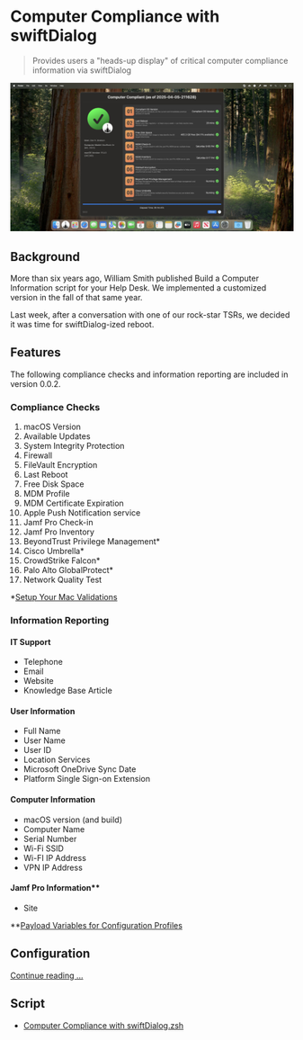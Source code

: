 # Computer Compliance with swiftDialog

> Provides users a "heads-up display" of critical computer compliance information via swiftDialog

![Computer Compliance Hero](images/Computer_Compliance_Hero.png)

## Background

More than six years ago, William Smith published Build a Computer Information script for your Help Desk. We implemented a customized version in the fall of that same year.

Last week, after a conversation with one of our rock-star TSRs, we decided it was time for swiftDialog-ized reboot.

## Features

The following compliance checks and information reporting are included in version 0.0.2.

### Compliance Checks

1. macOS Version
1. Available Updates
1. System Integrity Protection
1. Firewall
1. FileVault Encryption
1. Last Reboot
1. Free Disk Space
1. MDM Profile
1. MDM Certificate Expiration
1. Apple Push Notification service
1. Jamf Pro Check-in
1. Jamf Pro Inventory
1. BeyondTrust Privilege Management*
1. Cisco Umbrella*
1. CrowdStrike Falcon*
1. Palo Alto GlobalProtect*
1. Network Quality Test

*[Setup Your Mac Validations](https://github.com/setup-your-mac/Setup-Your-Mac/tree/main/Validations)

### Information Reporting

#### IT Support
- Telephone
- Email
- Website
- Knowledge Base Article

#### User Information
- Full Name
- User Name
- User ID
- Location Services
- Microsoft OneDrive Sync Date
- Platform Single Sign-on Extension

#### Computer Information
- macOS version (and build)
- Computer Name
- Serial Number
- Wi-Fi SSID
- Wi-FI IP Address
- VPN IP Address

#### Jamf Pro Information**
- Site

**[Payload Variables for Configuration Profiles](https://learn.jamf.com/en-US/bundle/jamf-pro-documentation-11.15.0/page/Computer_Configuration_Profiles.html#ariaid-title2)

## Configuration

[Continue reading …](https://snelson.us/2025/04/computer-compliance-0-0-2/)

## Script
- [Computer Compliance with swiftDialog.zsh](Computer%20Compliance%20with%20swiftDialog.zsh)